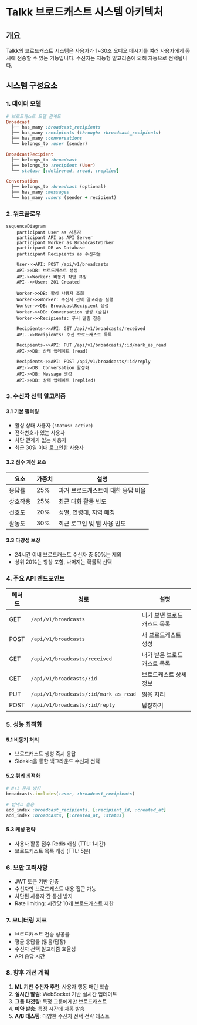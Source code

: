 # Talkk 브로드캐스트 시스템 아키텍처

## 개요

Talkk의 브로드캐스트 시스템은 사용자가 1~30초 오디오 메시지를 여러 사용자에게 동시에 전송할 수 있는 기능입니다. 수신자는 지능형 알고리즘에 의해 자동으로 선택됩니다.

## 시스템 구성요소

### 1. 데이터 모델

```ruby
# 브로드캐스트 모델 관계도
Broadcast
  ├── has_many :broadcast_recipients
  ├── has_many :recipients (through: :broadcast_recipients)
  ├── has_many :conversations
  └── belongs_to :user (sender)

BroadcastRecipient
  ├── belongs_to :broadcast
  ├── belongs_to :recipient (User)
  └── status: [:delivered, :read, :replied]

Conversation
  ├── belongs_to :broadcast (optional)
  ├── has_many :messages
  └── has_many :users (sender + recipient)
```

### 2. 워크플로우

```mermaid
sequenceDiagram
    participant User as 사용자
    participant API as API Server
    participant Worker as BroadcastWorker
    participant DB as Database
    participant Recipients as 수신자들

    User->>API: POST /api/v1/broadcasts
    API->>DB: 브로드캐스트 생성
    API->>Worker: 비동기 작업 큐잉
    API-->>User: 201 Created
    
    Worker->>DB: 활성 사용자 조회
    Worker->>Worker: 수신자 선택 알고리즘 실행
    Worker->>DB: BroadcastRecipient 생성
    Worker->>DB: Conversation 생성 (숨김)
    Worker->>Recipients: 푸시 알림 전송
    
    Recipients->>API: GET /api/v1/broadcasts/received
    API-->>Recipients: 수신 브로드캐스트 목록
    
    Recipients->>API: PUT /api/v1/broadcasts/:id/mark_as_read
    API->>DB: 상태 업데이트 (read)
    
    Recipients->>API: POST /api/v1/broadcasts/:id/reply
    API->>DB: Conversation 활성화
    API->>DB: Message 생성
    API->>DB: 상태 업데이트 (replied)
```

### 3. 수신자 선택 알고리즘

#### 3.1 기본 필터링
- 활성 상태 사용자 (`status: active`)
- 전화번호가 있는 사용자
- 차단 관계가 없는 사용자
- 최근 30일 이내 로그인한 사용자

#### 3.2 점수 계산 요소

| 요소 | 가중치 | 설명 |
|------|--------|------|
| 응답률 | 25% | 과거 브로드캐스트에 대한 응답 비율 |
| 상호작용 | 25% | 최근 대화 활동 빈도 |
| 선호도 | 20% | 성별, 연령대, 지역 매칭 |
| 활동도 | 30% | 최근 로그인 및 앱 사용 빈도 |

#### 3.3 다양성 보장
- 24시간 이내 브로드캐스트 수신자 중 50%는 제외
- 상위 20%는 항상 포함, 나머지는 확률적 선택

### 4. 주요 API 엔드포인트

| 메서드 | 경로 | 설명 |
|--------|------|------|
| GET | `/api/v1/broadcasts` | 내가 보낸 브로드캐스트 목록 |
| POST | `/api/v1/broadcasts` | 새 브로드캐스트 생성 |
| GET | `/api/v1/broadcasts/received` | 내가 받은 브로드캐스트 목록 |
| GET | `/api/v1/broadcasts/:id` | 브로드캐스트 상세 정보 |
| PUT | `/api/v1/broadcasts/:id/mark_as_read` | 읽음 처리 |
| POST | `/api/v1/broadcasts/:id/reply` | 답장하기 |

### 5. 성능 최적화

#### 5.1 비동기 처리
- 브로드캐스트 생성 즉시 응답
- Sidekiq을 통한 백그라운드 수신자 선택

#### 5.2 쿼리 최적화
```ruby
# N+1 문제 방지
broadcasts.includes(:user, :broadcast_recipients)

# 인덱스 활용
add_index :broadcast_recipients, [:recipient_id, :created_at]
add_index :broadcasts, [:created_at, :status]
```

#### 5.3 캐싱 전략
- 사용자 활동 점수 Redis 캐싱 (TTL: 1시간)
- 브로드캐스트 목록 캐싱 (TTL: 5분)

### 6. 보안 고려사항

- JWT 토큰 기반 인증
- 수신자만 브로드캐스트 내용 접근 가능
- 차단된 사용자 간 통신 방지
- Rate limiting: 시간당 10개 브로드캐스트 제한

### 7. 모니터링 지표

- 브로드캐스트 전송 성공률
- 평균 응답률 (읽음/답장)
- 수신자 선택 알고리즘 효율성
- API 응답 시간

### 8. 향후 개선 계획

1. **ML 기반 수신자 추천**: 사용자 행동 패턴 학습
2. **실시간 알림**: WebSocket 기반 실시간 업데이트
3. **그룹 타겟팅**: 특정 그룹에게만 브로드캐스트
4. **예약 발송**: 특정 시간에 자동 발송
5. **A/B 테스팅**: 다양한 수신자 선택 전략 테스트
